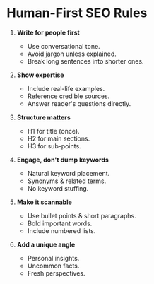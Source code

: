 # Human-First SEO Rules

1. **Write for people first**  
   - Use conversational tone.  
   - Avoid jargon unless explained.  
   - Break long sentences into shorter ones.

2. **Show expertise**  
   - Include real-life examples.  
   - Reference credible sources.  
   - Answer reader's questions directly.

3. **Structure matters**  
   - H1 for title (once).  
   - H2 for main sections.  
   - H3 for sub-points.  

4. **Engage, don't dump keywords**  
   - Natural keyword placement.  
   - Synonyms & related terms.  
   - No keyword stuffing.

5. **Make it scannable**  
   - Use bullet points & short paragraphs.  
   - Bold important words.  
   - Include numbered lists.

6. **Add a unique angle**  
   - Personal insights.  
   - Uncommon facts.  
   - Fresh perspectives.